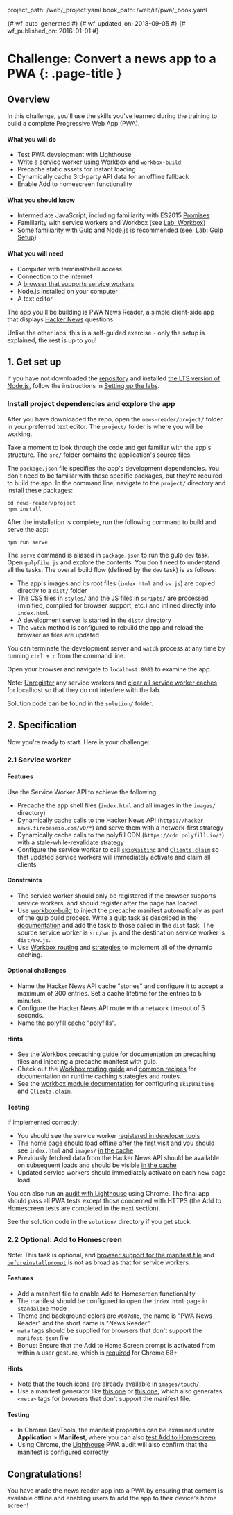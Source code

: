 project_path: /web/_project.yaml book_path: /web/ilt/pwa/_book.yaml

{# wf_auto_generated #} {# wf_updated_on: 2018-09-05 #} {# wf_published_on: 2016-01-01 #}

# Challenge: Convert a news app to a PWA {: .page-title }

<div id="overview"></div>

## Overview

In this challenge, you'll use the skills you've learned during the training to build a complete Progressive Web App (PWA).

#### What you will do

* Test PWA development with Lighthouse
* Write a service worker using Workbox and `workbox-build`
* Precache static assets for instant loading
* Dynamically cache 3rd-party API data for an offline fallback
* Enable Add to homescreen functionality

#### What you should know

* Intermediate JavaScript, including familiarity with ES2015 [Promises](/web/fundamentals/primers/promises)
* Familiarity with service workers and Workbox (see [Lab: Workbox](/web/ilt/pwa/lab-workbox))
* Some familiarity with [Gulp](https://gulpjs.com/) and [Node.js](https://nodejs.org/en/) is recommended (see: [Lab: Gulp Setup](/web/ilt/pwa/lab-gulp-setup))

#### What you will need

* Computer with terminal/shell access
* Connection to the internet
* A [browser that supports service workers](https://jakearchibald.github.io/isserviceworkerready/)
* Node.js installed on your computer
* A text editor

The app you'll be building is PWA News Reader, a simple client-side app that displays [Hacker News](https://news.ycombinator.com/) questions.

Unlike the other labs, this is a self-guided exercise - only the setup is explained, the rest is up to you!

<div id="get-set-up"></div>

## 1. Get set up

If you have not downloaded the [repository](https://github.com/google-developer-training/pwa-training-labs) and installed [the LTS version of Node.js](https://nodejs.org/en/), follow the instructions in [Setting up the labs](setting-up-the-labs).

### Install project dependencies and explore the app

After you have downloaded the repo, open the `news-reader/project/` folder in your preferred text editor. The `project/` folder is where you will be working.

Take a moment to look through the code and get familiar with the app's structure. The `src/` folder contains the application's source files.

The `package.json` file specifies the app's development dependencies. You don't need to be familiar with these specific packages, but they're required to build the app. In the command line, navigate to the `project/` directory and install these packages:

    cd news-reader/project
    npm install
    

After the installation is complete, run the following command to build and serve the app:

    npm run serve
    

The `serve` command is aliased in `package.json` to run the gulp `dev` task. Open `gulpfile.js` and explore the contents. You don't need to understand all the tasks. The overall build flow (defined by the `dev` task) is as follows:

* The app's images and its root files (`index.html` and `sw.js`) are copied directly to a `dist/` folder
* The CSS files in `styles/` and the JS files in `scripts/` are processed (minified, compiled for browser support, etc.) and inlined directly into `index.html`
* A development server is started in the `dist/` directory
* The `watch` method is configured to rebuild the app and reload the browser as files are updated

You can terminate the development server and `watch` process at any time by running `ctrl + c` from the command line.

Open your browser and navigate to `localhost:8081` to examine the app.

Note: [Unregister](tools-for-pwa-developers#unregister) any service workers and [clear all service worker caches](tools-for-pwa-developers#clearcache) for localhost so that they do not interfere with the lab.

Solution code can be found in the `solution/` folder.

<div id="specification"></div>

## 2. Specification

Now you're ready to start. Here is your challenge:

### 2.1 Service worker

#### Features

Use the Service Worker API to achieve the following:

* Precache the app shell files (`index.html` and all images in the `images/` directory)
* Dynamically cache calls to the Hacker News API (`https://hacker-news.firebaseio.com/v0/*`) and serve them with a network-first strategy
* Dynamically cache calls to the polyfill CDN (`https://cdn.polyfill.io/*`) with a stale-while-revalidate strategy
* Configure the service worker to call [`skipWaiting`](https://developer.mozilla.org/en-US/docs/Web/API/ServiceWorkerGlobalScope/skipWaiting) and [`Clients.claim`](https://developer.mozilla.org/en-US/docs/Web/API/Clients/claim) so that updated service workers will immediately activate and claim all clients

#### Constraints

* The service worker should only be registered if the browser supports service workers, and should register after the page has loaded.
* Use [workbox-build](/web/tools/workbox/guides/precache-files/workbox-build#using_with_gulp) to inject the precache manifest automatically as part of the gulp build process. Write a gulp task as described in the [documentation](/web/tools/workbox/guides/precache-files/workbox-build#using_with_gulp) and add the task to those called in the `dist` task. The source service worker is `src/sw.js` and the destination service worker is `dist/sw.js`.
* Use [Workbox routing](/web/tools/workbox/modules/workbox-routing) and [strategies](/web/tools/workbox/reference-docs/latest/workbox.strategies) to implement all of the dynamic caching.

#### Optional challenges

* Name the Hacker News API cache "stories" and configure it to accept a maximum of 300 entries. Set a cache lifetime for the entries to 5 minutes.
* Configure the Hacker News API route with a network timeout of 5 seconds.
* Name the polyfill cache "polyfills".

#### Hints

* See the [Workbox precaching guide](/web/tools/workbox/guides/precache-files/workbox-build) for documentation on precaching files and injecting a precache manifest with gulp.
* Check out the [Workbox routing guide](/web/tools/workbox/guides/route-requests#handling_a_route_with_a_workbox_strategy) and [common recipes](/web/tools/workbox/guides/common-recipes) for documentation on runtime caching strategies and routes.
* See the [workbox module documentation](/web/tools/workbox/modules/workbox-sw#skip_waiting_and_clients_claim) for configuring `skipWaiting` and `Clients.claim`.

#### Testing

If implemented correctly:

* You should see the service worker [registered in developer tools](tools-for-pwa-developers#accesssw)
* The home page should load offline after the first visit and you should see `index.html` and `images/` [in the cache](tools-for-pwa-developers#cache)
* Previously fetched data from the Hacker News API should be available on subsequent loads and should be visible [in the cache](tools-for-pwa-developers#cache)
* Updated service workers should immediately activate on each new page load

You can also run an [audit with Lighthouse](/web/tools/lighthouse/) using Chrome. The final app should pass all PWA tests except those concerned with HTTPS (the Add to Homescreen tests are completed in the next section).

See the solution code in the `solution/` directory if you get stuck.

### 2.2 Optional: Add to Homescreen

Note: This task is optional, and [browser support for the manifest file](https://caniuse.com/#feat=web-app-manifest) and [`beforeinstallprompt`](https://developer.mozilla.org/en-US/docs/Web/API/BeforeInstallPromptEvent) is not as broad as that for service workers.

#### Features

* Add a manifest file to enable Add to Homescreen functionality
* The manifest should be configured to open the `index.html` page in `standalone` mode
* Theme and background colors are `#607d8b`, the name is "PWA News Reader" and the short name is "News Reader"
* `meta` tags should be supplied for browsers that don't support the `manifest.json` file
* Bonus: Ensure that the Add to Home Screen prompt is activated from within a user gesture, which is [required](/web/updates/2018/06/a2hs-updates) for Chrome 68+

#### Hints

* Note that the touch icons are already available in `images/touch/`.
* Use a manifest generator like [this one](https://app-manifest.firebaseapp.com/) or [this one](https://tomitm.github.io/appmanifest/), which also generates `<meta>` tags for browsers that don't support the manifest file.

#### Testing

* In Chrome DevTools, the manifest properties can be examined under **Application** > **Manifest**, where you can also [test Add to Homescreen](/web/fundamentals/app-install-banners/#test)
* Using Chrome, the [Lighthouse](/web/tools/lighthouse/) PWA audit will also confirm that the manifest is configured correctly

<div id="congratulations"></div>

## Congratulations!

You have made the news reader app into a PWA by ensuring that content is available offline and enabling users to add the app to their device's home screen!